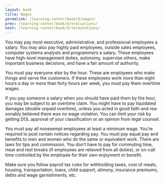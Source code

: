 ```yaml
---
layout: book
title: Wages
permalink: /learning-center/book/6/wages/
prev: /learning-center/book/6/evaluations/
next: /learning-center/book/6/terminations/
---
```


You may pay most exec­u­tive, admin­is­tra­tive, and pro­fes­sional employ­ees a salary. You may also pay highly paid employ­ees, out­side sales employ­ees, com­puter sys­tems ana­lysts and pro­gram­mers a salary. These employ­ees have high-level man­age­ment duties, auton­omy, super­vise oth­ers, make impor­tant busi­ness deci­sions, and have a fair amount of authority.

You must pay every­one else by the hour. These are employ­ees who make things and serve the cus­tomers. If these employ­ees work more than eight hours a day or more than forty hours per week, you must pay them over­time wages.

If you pay some­one a salary when you should have paid them by the hour, you may be sub­ject to an over­time claim. You might have to pay liq­ui­dated dam­ages (dou­ble unpaid over­time), unless you acted in good faith and rea­son­ably believed there was no wage vio­la­tion. You can limit your risk by get­ting DOL approval of your clas­si­fi­ca­tion or an opin­ion from legal counsel.

You must pay all nonex­empt employ­ees at least a min­i­mum wage. You’re required to post cer­tain notices regard­ing pay. You must pay equal pay and ben­e­fits to men and women who do the same or equiv­a­lent work. There are laws for tips and com­mis­sion. You don’t have to pay for com­mut­ing time, meal and rest breaks (if employ­ees are relieved from all duties), or on-call time con­trolled by the employee for their own enjoy­ment or benefit.

Make sure you fol­low pay­roll tax rules for with­hold­ing taxes, cost of meals, hous­ing, trans­porta­tion, loans, child sup­port, alimony, insur­ance pre­mi­ums, debts and wage gar­nish­ments, etc.
